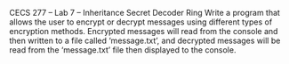 CECS 277 – Lab 7 – Inheritance
Secret Decoder Ring
Write a program that allows the user to encrypt or decrypt messages using different types of
encryption methods. Encrypted messages will read from the console and then written to a file
called ‘message.txt’, and decrypted messages will be read from the ‘message.txt’ file then
displayed to the console.
